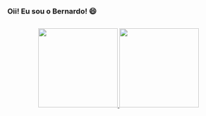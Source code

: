### Oii! Eu sou o Bernardo! 😄
</div>

  ##
  
<div>  

<div align="center">
  <a href="https://github.com/Bernardo-Menon/">
  <img height="180em" src="https://github-readme-stats.vercel.app/api?username=Bernardo-Menon&show_icons=true&theme=github_dark&include_all_commits=true&count_private=true"/>
  <img height="180em" src="https://github-readme-stats.vercel.app/api/top-langs/?username=Bernardo-Menon&layout=compact&langs_count=7&theme=github_dark"/>
</div>
</div>
  
  ##
 
<div>  
  
 
